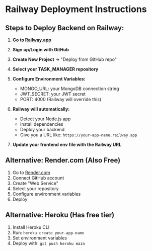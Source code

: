 # Railway Deployment Instructions

## Steps to Deploy Backend on Railway:

1. **Go to [Railway.app](https://railway.app)**
2. **Sign up/Login with GitHub**
3. **Create New Project** → "Deploy from GitHub repo"
4. **Select your TASK_MANAGER repository**
5. **Configure Environment Variables:**
   - MONGO_URL: your MongoDB connection string
   - JWT_SECRET: your JWT secret
   - PORT: 4000 (Railway will override this)

6. **Railway will automatically:**
   - Detect your Node.js app
   - Install dependencies
   - Deploy your backend
   - Give you a URL like: `https://your-app-name.railway.app`

7. **Update your frontend env file with the Railway URL**

## Alternative: Render.com (Also Free)

1. Go to [Render.com](https://render.com)
2. Connect GitHub account
3. Create "Web Service"
4. Select your repository
5. Configure environment variables
6. Deploy

## Alternative: Heroku (Has free tier)

1. Install Heroku CLI
2. Run: `heroku create your-app-name`
3. Set environment variables
4. Deploy with: `git push heroku main`
